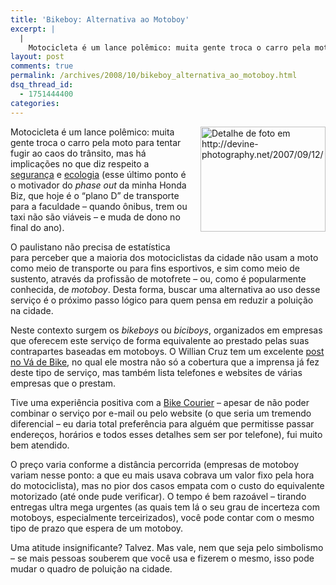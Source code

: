 ```yaml
---
title: 'Bikeboy: Alternativa ao Motoboy'
excerpt: |
  |
    Motocicleta é um lance polêmico: muita gente troca o carro pela moto para tentar fugir ao caos do trânsito, mas há implicações no que diz respeito a segurança e ecologia (esse último ponto é o motivador do phase out da...
layout: post
comments: true
permalink: /archives/2008/10/bikeboy_alternativa_ao_motoboy.html
dsq_thread_id:
  - 1751444400
categories:
---
```

<span class="mt-enclosure mt-enclosure-image"><img title="Detalhe de foto em http://devine-photography.net/2007/09/12/" src="//chester.me/archives/img/1364566667_dc78c0da24.jpg" width="200" height="168" class="mt-image-right" style="float: right; margin: 0 0 20px 20px;" /></span>Motocicleta é um lance polêmico: muita gente troca o carro pela moto para tentar fugir ao caos do trânsito, mas há implicações no que diz respeito a [segurança][1] e [ecologia][2] (esse último ponto é o motivador do *phase out* da minha Honda Biz, que hoje é o &#8220;plano D&#8221; de transporte para a faculdade &#8211; quando ônibus, trem ou taxi não são viáveis &#8211; e muda de dono no final do ano).

O paulistano não precisa de estatística para perceber que a maioria dos motociclistas da cidade não usam a moto como meio de transporte ou para fins esportivos, e sim como meio de sustento, através da profissão de motofrete &#8211; ou, como é popularmente conhecida, de *motoboy*. Desta forma, buscar uma alternativa ao uso desse serviço é o próximo passo lógico para quem pensa em reduzir a poluição na cidade.

Neste contexto surgem os *bikeboys* ou *biciboys*, organizados em empresas que oferecem este serviço de forma equivalente ao prestado pelas suas contrapartes baseadas em motoboys. O Willian Cruz tem um excelente [post no Vá de Bike][3], no qual ele mostra não só a cobertura que a imprensa já fez deste tipo de serviço, mas também lista telefones e websites de várias empresas que o prestam.

Tive uma experiência positiva com a [Bike Courier][4] &#8211; apesar de não poder combinar o serviço por e-mail ou pelo website (o que seria um tremendo diferencial &#8211; eu daria total preferência para alguém que permitisse passar endereços, horários e todos esses detalhes sem ser por telefone), fui muito bem atendido.

O preço varia conforme a distância percorrida (empresas de motoboy variam nesse ponto: a que eu mais usava cobrava um valor fixo pela hora do motociclista), mas no pior dos casos empata com o custo do equivalente motorizado (até onde pude verificar). O tempo é bem razoável &#8211; tirando entregas ultra mega urgentes (as quais tem lá o seu grau de incerteza com motoboys, especialmente terceirizados), você pode contar com o mesmo tipo de prazo que espera de um motoboy.

Uma atitude insignificante? Talvez. Mas vale, nem que seja pelo simbolismo &#8211; se mais pessoas souberem que você usa e fizerem o mesmo, isso pode mudar o quadro de poluição na cidade.

 [1]: http://www.moto.com.br/acontece/conteudo/11445.html
 [2]: http://pitstopbrasil.wordpress.com/2008/07/07/poluicao-em-duas-rodas/
 [3]: http://freeride.blig.ig.com.br/2008/08/19181954.html
 [4]: http://www.bikecourier.com.br/
